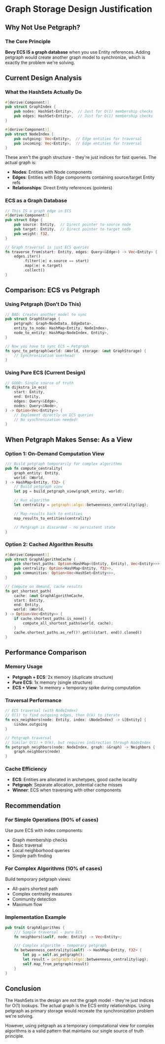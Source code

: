 # Graph Storage Design Justification

## Why Not Use Petgraph?

### The Core Principle
**Bevy ECS IS a graph database** when you use Entity references. Adding petgraph would create another graph model to synchronize, which is exactly the problem we're solving.

## Current Design Analysis

### What the HashSets Actually Do
```rust
#[derive(Component)]
pub struct GraphIndex {
    pub nodes: HashSet<Entity>,  // Just for O(1) membership checks
    pub edges: HashSet<Entity>,  // Just for O(1) membership checks
}

#[derive(Component)]
pub struct NodeIndex {
    pub outgoing: Vec<Entity>,  // Edge entities for traversal
    pub incoming: Vec<Entity>,  // Edge entities for traversal
}
```

These aren't the graph structure - they're just indices for fast queries. The actual graph is:
- **Nodes**: Entities with Node components
- **Edges**: Entities with Edge components containing source/target Entity refs
- **Relationships**: Direct Entity references (pointers)

### ECS as a Graph Database

```rust
// This IS a graph edge in ECS
#[derive(Component)]
pub struct Edge {
    pub source: Entity,  // Direct pointer to source node
    pub target: Entity,  // Direct pointer to target node
    pub weight: f32,
}

// Graph traversal is just ECS queries
fn traverse_from(start: Entity, edges: Query<&Edge>) -> Vec<Entity> {
    edges.iter()
        .filter(|e| e.source == start)
        .map(|e| e.target)
        .collect()
}
```

## Comparison: ECS vs Petgraph

### Using Petgraph (Don't Do This)
```rust
// BAD: Creates another model to sync
pub struct GraphStorage {
    petgraph: Graph<NodeData, EdgeData>,
    entity_to_node: HashMap<Entity, NodeIndex>,
    node_to_entity: HashMap<NodeIndex, Entity>,
}

// Now you have to sync ECS ↔ Petgraph
fn sync_to_petgraph(world: &World, storage: &mut GraphStorage) {
    // Synchronization overhead!
}
```

### Using Pure ECS (Current Design)
```rust
// GOOD: Single source of truth
fn dijkstra_in_ecs(
    start: Entity,
    end: Entity,
    edges: Query<&Edge>,
    nodes: Query<&Node>,
) -> Option<Vec<Entity>> {
    // Implement directly on ECS queries
    // No synchronization needed!
}
```

## When Petgraph Makes Sense: As a View

### Option 1: On-Demand Computation View
```rust
/// Build petgraph temporarily for complex algorithms
pub fn compute_centrality(
    graph_entity: Entity,
    world: &World,
) -> HashMap<Entity, f32> {
    // Build petgraph view
    let pg = build_petgraph_view(graph_entity, world);

    // Run algorithm
    let centrality = petgraph::algo::betweenness_centrality(&pg);

    // Map results back to entities
    map_results_to_entities(centrality)

    // Petgraph is discarded - no persistent state
}
```

### Option 2: Cached Algorithm Results
```rust
#[derive(Component)]
pub struct GraphAlgorithmCache {
    pub shortest_paths: Option<HashMap<(Entity, Entity), Vec<Entity>>>,
    pub centrality: Option<HashMap<Entity, f32>>,
    pub communities: Option<Vec<HashSet<Entity>>>,
}

// Compute on demand, cache results
fn get_shortest_path(
    cache: &mut GraphAlgorithmCache,
    start: Entity,
    end: Entity,
    world: &World,
) -> Option<Vec<Entity>> {
    if cache.shortest_paths.is_none() {
        compute_all_shortest_paths(world, cache);
    }
    cache.shortest_paths.as_ref()?.get(&(start, end)).cloned()
}
```

## Performance Comparison

### Memory Usage
- **Petgraph + ECS**: 2x memory (duplicate structure)
- **Pure ECS**: 1x memory (single structure)
- **ECS + View**: 1x memory + temporary spike during computation

### Traversal Performance
```rust
// ECS traversal (with NodeIndex)
// O(1) to find outgoing edges, then O(k) to iterate
fn ecs_neighbors(node: Entity, index: &NodeIndex) -> &[Entity] {
    &index.outgoing
}

// Petgraph traversal
// Similar O(1) + O(k), but requires indirection through NodeIndex
fn petgraph_neighbors(node: NodeIndex, graph: &Graph) -> Neighbors {
    graph.neighbors(node)
}
```

### Cache Efficiency
- **ECS**: Entities are allocated in archetypes, good cache locality
- **Petgraph**: Separate allocation, potential cache misses
- **Winner**: ECS when traversing with other components

## Recommendation

### For Simple Operations (90% of cases)
Use pure ECS with index components:
- Graph membership checks
- Basic traversal
- Local neighborhood queries
- Simple path finding

### For Complex Algorithms (10% of cases)
Build temporary petgraph views:
- All-pairs shortest path
- Complex centrality measures
- Community detection
- Maximum flow

### Implementation Example
```rust
pub trait GraphAlgorithms {
    /// Simple traversal - pure ECS
    fn neighbors(&self, node: Entity) -> Vec<Entity>;

    /// Complex algorithm - temporary petgraph
    fn betweenness_centrality(&self) -> HashMap<Entity, f32> {
        let pg = self.as_petgraph();
        let result = petgraph::algo::betweenness_centrality(&pg);
        self.map_from_petgraph(result)
    }
}
```

## Conclusion

The HashSets in the design are not the graph model - they're just indices for O(1) lookups. The actual graph is the ECS entity relationships. Using petgraph as primary storage would recreate the synchronization problem we're solving.

However, using petgraph as a temporary computational view for complex algorithms is a valid pattern that maintains our single source of truth principle.
